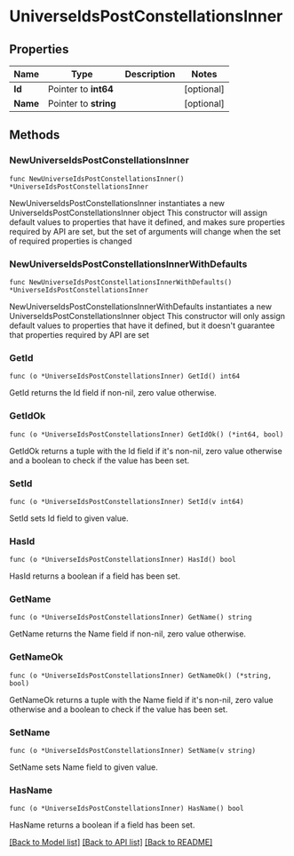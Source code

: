 # UniverseIdsPostConstellationsInner

## Properties

Name | Type | Description | Notes
------------ | ------------- | ------------- | -------------
**Id** | Pointer to **int64** |  | [optional] 
**Name** | Pointer to **string** |  | [optional] 

## Methods

### NewUniverseIdsPostConstellationsInner

`func NewUniverseIdsPostConstellationsInner() *UniverseIdsPostConstellationsInner`

NewUniverseIdsPostConstellationsInner instantiates a new UniverseIdsPostConstellationsInner object
This constructor will assign default values to properties that have it defined,
and makes sure properties required by API are set, but the set of arguments
will change when the set of required properties is changed

### NewUniverseIdsPostConstellationsInnerWithDefaults

`func NewUniverseIdsPostConstellationsInnerWithDefaults() *UniverseIdsPostConstellationsInner`

NewUniverseIdsPostConstellationsInnerWithDefaults instantiates a new UniverseIdsPostConstellationsInner object
This constructor will only assign default values to properties that have it defined,
but it doesn't guarantee that properties required by API are set

### GetId

`func (o *UniverseIdsPostConstellationsInner) GetId() int64`

GetId returns the Id field if non-nil, zero value otherwise.

### GetIdOk

`func (o *UniverseIdsPostConstellationsInner) GetIdOk() (*int64, bool)`

GetIdOk returns a tuple with the Id field if it's non-nil, zero value otherwise
and a boolean to check if the value has been set.

### SetId

`func (o *UniverseIdsPostConstellationsInner) SetId(v int64)`

SetId sets Id field to given value.

### HasId

`func (o *UniverseIdsPostConstellationsInner) HasId() bool`

HasId returns a boolean if a field has been set.

### GetName

`func (o *UniverseIdsPostConstellationsInner) GetName() string`

GetName returns the Name field if non-nil, zero value otherwise.

### GetNameOk

`func (o *UniverseIdsPostConstellationsInner) GetNameOk() (*string, bool)`

GetNameOk returns a tuple with the Name field if it's non-nil, zero value otherwise
and a boolean to check if the value has been set.

### SetName

`func (o *UniverseIdsPostConstellationsInner) SetName(v string)`

SetName sets Name field to given value.

### HasName

`func (o *UniverseIdsPostConstellationsInner) HasName() bool`

HasName returns a boolean if a field has been set.


[[Back to Model list]](../README.md#documentation-for-models) [[Back to API list]](../README.md#documentation-for-api-endpoints) [[Back to README]](../README.md)


